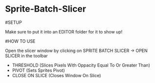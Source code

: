 # Sprite-Batch-Slicer

#SETUP

Make sure to put it into an EDITOR folder for it to show up!

#HOW TO USE

Open the slicer window by clicking on SPRITE BATCH SLICER -> OPEN SLICER in the toolbar

- THRESHOLD (Slices Pixels With Oppacity Equal To Or Greater Than)
- PIVOT (Sets Sprites Pivot)
- CLOSE ON SLICE (Closes Window On Slice)
